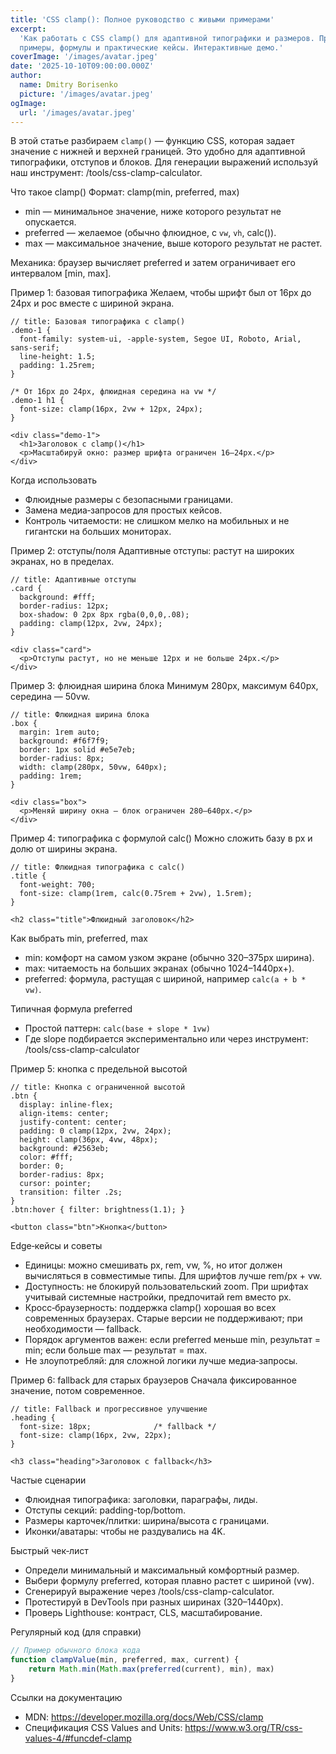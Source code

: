 ```yaml
---
title: 'CSS clamp(): Полное руководство с живыми примерами'
excerpt:
  'Как работать с CSS clamp() для адаптивной типографики и размеров. Простые
  примеры, формулы и практические кейсы. Интерактивные демо.'
coverImage: '/images/avatar.jpeg'
date: '2025-10-10T09:00:00.000Z'
author:
  name: Dmitry Borisenko
  picture: '/images/avatar.jpeg'
ogImage:
  url: '/images/avatar.jpeg'
---
```


В этой статье разбираем `clamp()` — функцию CSS, которая задает значение с
нижней и верхней границей. Это удобно для адаптивной типографики, отступов и
блоков. Для генерации выражений используй наш инструмент:
/tools/css-clamp-calculator.

Что такое clamp() Формат: clamp(min, preferred, max)

- min — минимальное значение, ниже которого результат не опускается.
- preferred — желаемое (обычно флюидное, с `vw`, `vh`, calc()).
- max — максимальное значение, выше которого результат не растет.

Механика: браузер вычисляет preferred и затем ограничивает его интервалом [min,
max].

Пример 1: базовая типографика Желаем, чтобы шрифт был от 16px до 24px и рос
вместе с шириной экрана.

```css:live
// title: Базовая типографика c clamp()
.demo-1 {
  font-family: system-ui, -apple-system, Segoe UI, Roboto, Arial, sans-serif;
  line-height: 1.5;
  padding: 1.25rem;
}

/* От 16px до 24px, флюидная середина на vw */
.demo-1 h1 {
  font-size: clamp(16px, 2vw + 12px, 24px);
}
```

```html:live
<div class="demo-1">
  <h1>Заголовок с clamp()</h1>
  <p>Масштабируй окно: размер шрифта ограничен 16–24px.</p>
</div>
```

Когда использовать

- Флюидные размеры с безопасными границами.
- Замена медиа‑запросов для простых кейсов.
- Контроль читаемости: не слишком мелко на мобильных и не гигантски на больших
  мониторах.

Пример 2: отступы/поля Адаптивные отступы: растут на широких экранах, но в
пределах.

```css:live
// title: Адаптивные отступы
.card {
  background: #fff;
  border-radius: 12px;
  box-shadow: 0 2px 8px rgba(0,0,0,.08);
  padding: clamp(12px, 2vw, 24px);
}
```

```html:live
<div class="card">
  <p>Отступы растут, но не меньше 12px и не больше 24px.</p>
</div>
```

Пример 3: флюидная ширина блока Минимум 280px, максимум 640px, середина — 50vw.

```css:live
// title: Флюидная ширина блока
.box {
  margin: 1rem auto;
  background: #f6f7f9;
  border: 1px solid #e5e7eb;
  border-radius: 8px;
  width: clamp(280px, 50vw, 640px);
  padding: 1rem;
}
```

```html:live
<div class="box">
  <p>Меняй ширину окна — блок ограничен 280–640px.</p>
</div>
```

Пример 4: типографика с формулой calc() Можно сложить базу в px и долю от ширины
экрана.

```css:live
// title: Флюидная типографика с calc()
.title {
  font-weight: 700;
  font-size: clamp(1rem, calc(0.75rem + 2vw), 1.5rem);
}
```

```html:live
<h2 class="title">Флюидный заголовок</h2>
```

Как выбрать min, preferred, max

- min: комфорт на самом узком экране (обычно 320–375px ширина).
- max: читаемость на больших экранах (обычно 1024–1440px+).
- preferred: формула, растущая с шириной, например `calc(a + b * vw)`.

Типичная формула preferred

- Простой паттерн: `calc(base + slope * 1vw)`
- Где slope подбирается экспериментально или через инструмент:
  /tools/css-clamp-calculator

Пример 5: кнопка с предельной высотой

```css:live
// title: Кнопка с ограниченной высотой
.btn {
  display: inline-flex;
  align-items: center;
  justify-content: center;
  padding: 0 clamp(12px, 2vw, 24px);
  height: clamp(36px, 4vw, 48px);
  background: #2563eb;
  color: #fff;
  border: 0;
  border-radius: 8px;
  cursor: pointer;
  transition: filter .2s;
}
.btn:hover { filter: brightness(1.1); }
```

```html:live
<button class="btn">Кнопка</button>
```

Edge‑кейсы и советы

- Единицы: можно смешивать px, rem, vw, %, но итог должен вычисляться в
  совместимые типы. Для шрифтов лучше rem/px + vw.
- Доступность: не блокируй пользовательский zoom. При шрифтах учитывай системные
  настройки, предпочитай rem вместо px.
- Кросс‑браузерность: поддержка clamp() хорошая во всех современных браузерах.
  Старые версии не поддерживают; при необходимости — fallback.
- Порядок аргументов важен: если preferred меньше min, результат = min; если
  больше max — результат = max.
- Не злоупотребляй: для сложной логики лучше медиа‑запросы.

Пример 6: fallback для старых браузеров Сначала фиксированное значение, потом
современное.

```css:live
// title: Fallback и прогрессивное улучшение
.heading {
  font-size: 18px;              /* fallback */
  font-size: clamp(16px, 2vw, 22px);
}
```

```html:live
<h3 class="heading">Заголовок с fallback</h3>
```

Частые сценарии

- Флюидная типографика: заголовки, параграфы, лиды.
- Отступы секций: padding-top/bottom.
- Размеры карточек/плитки: ширина/высота с границами.
- Иконки/аватары: чтобы не раздувались на 4K.

Быстрый чек‑лист

- Определи минимальный и максимальный комфортный размер.
- Выбери формулу preferred, которая плавно растет с шириной (vw).
- Сгенерируй выражение через /tools/css-clamp-calculator.
- Протестируй в DevTools при разных ширинах (320–1440px).
- Проверь Lighthouse: контраст, CLS, масштабирование.

Регулярный код (для справки)

```javascript
// Пример обычного блока кода
function clampValue(min, preferred, max, current) {
	return Math.min(Math.max(preferred(current), min), max)
}
```

Ссылки на документацию

- MDN: https://developer.mozilla.org/docs/Web/CSS/clamp
- Спецификация CSS Values and Units:
  https://www.w3.org/TR/css-values-4/#funcdef-clamp
